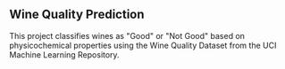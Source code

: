 ## Wine Quality Prediction
This project classifies wines as "Good" or "Not Good" based on physicochemical properties using the Wine Quality Dataset from the UCI Machine Learning Repository.
